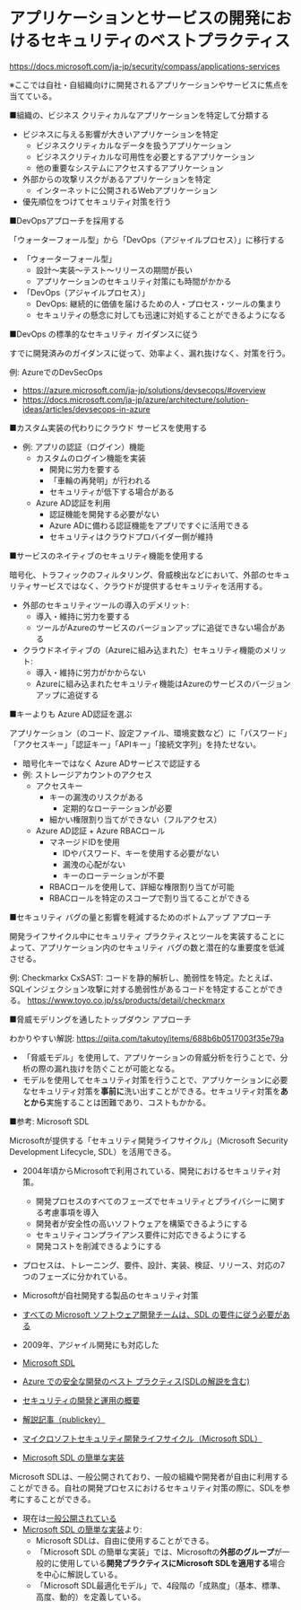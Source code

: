 # アプリケーションとサービスの開発におけるセキュリティのベストプラクティス

https://docs.microsoft.com/ja-jp/security/compass/applications-services

※ここでは自社・自組織向けに開発されるアプリケーションやサービスに焦点を当てている。

■組織の、ビジネス クリティカルなアプリケーションを特定して分類する

- ビジネスに与える影響が大きいアプリケーションを特定
  - ビジネスクリティカルなデータを扱うアプリケーション
  - ビジネスクリティカルな可用性を必要とするアプリケーション
  - 他の重要なシステムにアクセスするアプリケーション
- 外部からの攻撃リスクがあるアプリケーションを特定
  - インターネットに公開されるWebアプリケーション
- 優先順位をつけてセキュリティ対策を行う

■DevOpsアプローチを採用する

「ウォーターフォール型」から「DevOps（アジャイルプロセス）」に移行する

- 「ウォーターフォール型」
  - 設計～実装～テスト～リリースの期間が長い
  - アプリケーションのセキュリティ対策にも時間がかかる
- 「DevOps（アジャイルプロセス）」
  - DevOps: 継続的に価値を届けるための人・プロセス・ツールの集まり
  - セキュリティの懸念に対しても迅速に対処することができるようになる

■DevOps の標準的なセキュリティ ガイダンスに従う

すでに開発済みのガイダンスに従って、効率よく、漏れ抜けなく、対策を行う。

例: AzureでのDevSecOps

- https://azure.microsoft.com/ja-jp/solutions/devsecops/#overview
- https://docs.microsoft.com/ja-jp/azure/architecture/solution-ideas/articles/devsecops-in-azure

■カスタム実装の代わりにクラウド サービスを使用する

- 例: アプリの認証（ログイン）機能
  - カスタムのログイン機能を実装
    - 開発に労力を要する
    - 「車輪の再発明」が行われる
    - セキュリティが低下する場合がある
  - Azure AD認証を利用
    - 認証機能を開発する必要がない
    - Azure ADに備わる認証機能をアプリですぐに活用できる
    - セキュリティはクラウドプロバイダー側が維持

■サービスのネイティブのセキュリティ機能を使用する

暗号化、トラフィックのフィルタリング、脅威検出などにおいて、外部のセキュリティサービスではなく、クラウドが提供するセキュリティを活用する。

- 外部のセキュリティツールの導入のデメリット:
  - 導入・維持に労力を要する
  - ツールがAzureのサービスのバージョンアップに追従できない場合がある
- クラウドネイティブの（Azureに組み込まれた）セキュリティ機能のメリット:
  - 導入・維持に労力がかからない
  - Azureに組み込まれたセキュリティ機能はAzureのサービスのバージョンアップに追従する

■キーよりも Azure AD認証を選ぶ

アプリケーション（のコード、設定ファイル、環境変数など）に「パスワード」「アクセスキー」「認証キー」「APIキー」「接続文字列」を持たせない。

- 暗号化キーではなく Azure ADサービスで認証する
- 例: ストレージアカウントのアクセス
  - アクセスキー
    - キーの漏洩のリスクがある
      - 定期的なローテーションが必要
    - 細かい権限割り当てができない（フルアクセス）
  - Azure AD認証 + Azure RBACロール
    - マネージドIDを使用
      - IDやパスワード、キーを使用する必要がない
      - 漏洩の心配がない
      - キーのローテーションが不要
    - RBACロールを使用して、詳細な権限割り当てが可能
    - RBACロールを特定のスコープで割り当てることができる

■セキュリティ バグの量と影響を軽減するためのボトムアップ アプローチ

開発ライフサイクル中にセキュリティ プラクティスとツールを実装することによって、アプリケーション内のセキュリティ バグの数と潜在的な重要度を低減させる。

例: Checkmarkx CxSAST: コードを静的解析し、脆弱性を特定。たとえば、SQLインジェクション攻撃に対する脆弱性があるコードを特定することができる。
https://www.toyo.co.jp/ss/products/detail/checkmarx

■脅威モデリングを通したトップダウン アプローチ

わかりやすい解説:
https://qiita.com/takutoy/items/688b6b0517003f35e79a

- 「脅威モデル」を使用して、アプリケーションの脅威分析を行うことで、分析の際の漏れ抜けを防ぐことが可能となる。
- モデルを使用してセキュリティ対策を行うことで、アプリケーションに必要なセキュリティ対策を**事前に**洗い出すことができる。セキュリティ対策を**あとから**実施することは困難であり、コストもかかる。

■参考: Microsoft SDL

Microsoftが提供する「セキュリティ開発ライフサイクル」（Microsoft Security Development Lifecycle, SDL）を活用できる。

- 2004年頃からMicrosoftで利用されている、開発におけるセキュリティ対策。
  - 開発プロセスのすべてのフェーズでセキュリティとプライバシーに関する考慮事項を導入
  - 開発者が安全性の高いソフトウェアを構築できるようにする
  - セキュリティコンプライアンス要件に対応できるようにする
  - 開発コストを削減できるようにする
- プロセスは、トレーニング、要件、設計、実装、検証、リリース、対応の7つのフェーズに分かれている。
- Microsoftが自社開発する製品のセキュリティ対策
- [すべての Microsoft ソフトウェア開発チームは、SDL の要件に従う必要がある](https://docs.microsoft.com/ja-jp/compliance/assurance/assurance-security-development-and-operation)
- 2009年、アジャイル開発にも対応した

- [Microsoft SDL](https://www.microsoft.com/en-us/securityengineering/sdl)
- [Azure での安全な開発のベスト プラクティス(SDLの解説を含む)](https://docs.microsoft.com/ja-jp/azure/security/develop/secure-dev-overview)
- [セキュリティの開発と運用の概要](https://docs.microsoft.com/ja-jp/compliance/assurance/assurance-security-development-and-operation)
- [解説記事（publickey）](https://www.publickey1.jp/blog/09/security_development_lifecycle.html)
- [マイクロソフトセキュリティ開発ライフサイクル（Microsoft SDL）](https://ja.continuousdev.com/23582-microsoft-security-development-lifecycle-microsoft-sdl-6205)
- [Microsoft SDL の簡単な実装](https://www.microsoft.com/ja-jp/download/details.aspx?id=12379)

Microsoft SDLは、一般公開されており、一般の組織や開発者が自由に利用することができる。自社の開発プロセスにおけるセキュリティ対策の際に、SDLを参考にすることができる。

- 現在は[一般公開されている](https://www.microsoft.com/en-us/securityengineering/sdl)
- [Microsoft SDL の簡単な実装](https://www.microsoft.com/ja-jp/download/details.aspx?id=12379)より:
  - Microsoft SDLは、自由に使用することができる。
  - 「Microsoft SDL の簡単な実装」では、Microsoftの**外部のグループ**が一般的に使用している**開発プラクティスにMicrosoft SDLを適用する**場合を中心に解説している。
  - 「Microsoft SDL最適化モデル」で、4段階の「成熟度」（基本、標準、高度、動的）を定義している。

